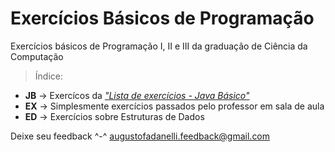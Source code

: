 # Exercícios Básicos de Programação
Exercícios básicos de Programação I, II e III da graduação de Ciência da Computação
> Índice:
- **JB** -> Exercícos da [_"Lista de exercícios - Java Básico"_](https://drive.google.com/open?id=14_pjVzxDD5_sp6MmSIyCfLR4e8iPv9ZJ)
- **EX** -> Simplesmente exercícios passados pelo professor em sala de aula
- **ED** -> Exercícios sobre Estruturas de Dados 

Deixe seu feedback ^-^ augustofadanelli.feedback@gmail.com
